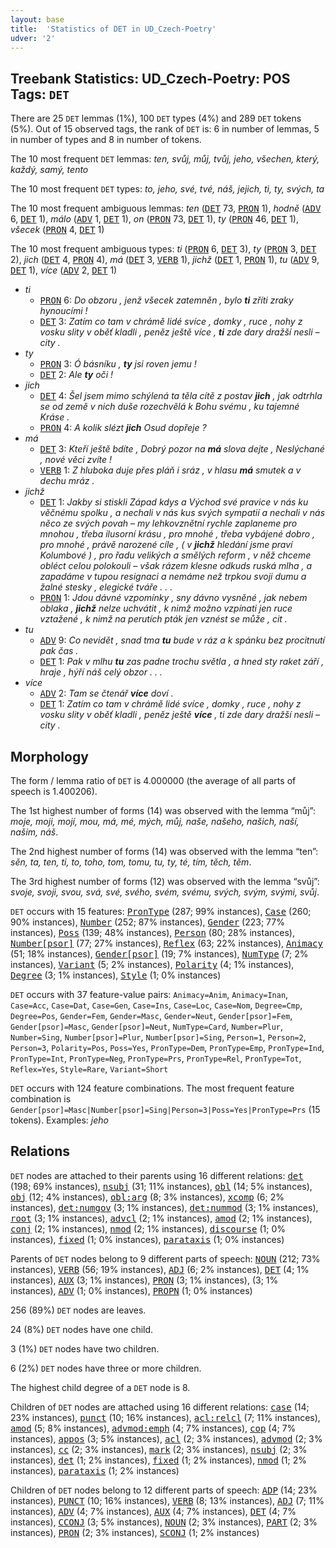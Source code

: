 ```yaml
---
layout: base
title:  'Statistics of DET in UD_Czech-Poetry'
udver: '2'
---
```


## Treebank Statistics: UD_Czech-Poetry: POS Tags: `DET`

There are 25 `DET` lemmas (1%), 100 `DET` types (4%) and 289 `DET` tokens (5%).
Out of 15 observed tags, the rank of `DET` is: 6 in number of lemmas, 5 in number of types and 8 in number of tokens.

The 10 most frequent `DET` lemmas: <em>ten, svůj, můj, tvůj, jeho, všechen, který, každý, samý, tento</em>

The 10 most frequent `DET` types:  <em>to, jeho, své, tvé, náš, jejich, ti, ty, svých, ta</em>

The 10 most frequent ambiguous lemmas: <em>ten</em> (<tt><a href="cs_poetry-pos-DET.html">DET</a></tt> 73, <tt><a href="cs_poetry-pos-PRON.html">PRON</a></tt> 1), <em>hodně</em> (<tt><a href="cs_poetry-pos-ADV.html">ADV</a></tt> 6, <tt><a href="cs_poetry-pos-DET.html">DET</a></tt> 1), <em>málo</em> (<tt><a href="cs_poetry-pos-ADV.html">ADV</a></tt> 1, <tt><a href="cs_poetry-pos-DET.html">DET</a></tt> 1), <em>on</em> (<tt><a href="cs_poetry-pos-PRON.html">PRON</a></tt> 73, <tt><a href="cs_poetry-pos-DET.html">DET</a></tt> 1), <em>ty</em> (<tt><a href="cs_poetry-pos-PRON.html">PRON</a></tt> 46, <tt><a href="cs_poetry-pos-DET.html">DET</a></tt> 1), <em>všecek</em> (<tt><a href="cs_poetry-pos-PRON.html">PRON</a></tt> 4, <tt><a href="cs_poetry-pos-DET.html">DET</a></tt> 1)

The 10 most frequent ambiguous types:  <em>ti</em> (<tt><a href="cs_poetry-pos-PRON.html">PRON</a></tt> 6, <tt><a href="cs_poetry-pos-DET.html">DET</a></tt> 3), <em>ty</em> (<tt><a href="cs_poetry-pos-PRON.html">PRON</a></tt> 3, <tt><a href="cs_poetry-pos-DET.html">DET</a></tt> 2), <em>jich</em> (<tt><a href="cs_poetry-pos-DET.html">DET</a></tt> 4, <tt><a href="cs_poetry-pos-PRON.html">PRON</a></tt> 4), <em>má</em> (<tt><a href="cs_poetry-pos-DET.html">DET</a></tt> 3, <tt><a href="cs_poetry-pos-VERB.html">VERB</a></tt> 1), <em>jichž</em> (<tt><a href="cs_poetry-pos-DET.html">DET</a></tt> 1, <tt><a href="cs_poetry-pos-PRON.html">PRON</a></tt> 1), <em>tu</em> (<tt><a href="cs_poetry-pos-ADV.html">ADV</a></tt> 9, <tt><a href="cs_poetry-pos-DET.html">DET</a></tt> 1), <em>více</em> (<tt><a href="cs_poetry-pos-ADV.html">ADV</a></tt> 2, <tt><a href="cs_poetry-pos-DET.html">DET</a></tt> 1)


* <em>ti</em>
  * <tt><a href="cs_poetry-pos-PRON.html">PRON</a></tt> 6: <em>Do obzoru , jenž všecek zatemněn , bylo <b>ti</b> zříti zraky hynoucími !</em>
  * <tt><a href="cs_poetry-pos-DET.html">DET</a></tt> 3: <em>Zatím co tam v chrámě lidé svíce , domky , ruce , nohy z vosku slity v oběť kladli , peněz ještě více , <b>ti</b> zde dary dražší nesli – city .</em>
* <em>ty</em>
  * <tt><a href="cs_poetry-pos-PRON.html">PRON</a></tt> 3: <em>Ó básníku , <b>ty</b> jsi roven jemu !</em>
  * <tt><a href="cs_poetry-pos-DET.html">DET</a></tt> 2: <em>Ale <b>ty</b> oči !</em>
* <em>jich</em>
  * <tt><a href="cs_poetry-pos-DET.html">DET</a></tt> 4: <em>Šel jsem mimo schýlená ta těla cítě z postav <b>jich</b> , jak odtrhla se od země v nich duše rozechvělá k Bohu svému , ku tajemné Kráse .</em>
  * <tt><a href="cs_poetry-pos-PRON.html">PRON</a></tt> 4: <em>A kolik slézt <b>jich</b> Osud dopřeje ?</em>
* <em>má</em>
  * <tt><a href="cs_poetry-pos-DET.html">DET</a></tt> 3: <em>Kteří ještě bdíte , Dobrý pozor na <b>má</b> slova dejte , Neslýchané , nové věci zvíte !</em>
  * <tt><a href="cs_poetry-pos-VERB.html">VERB</a></tt> 1: <em>Z hluboka duje přes pláň i sráz , v hlasu <b>má</b> smutek a v dechu mráz .</em>
* <em>jichž</em>
  * <tt><a href="cs_poetry-pos-DET.html">DET</a></tt> 1: <em>Jakby si stiskli Západ kdys a Východ své pravice v nás ku věčnému spolku , a nechali v nás kus svých sympatií a nechali v nás něco ze svých povah – my lehkovznětní rychle zaplaneme pro mnohou , třeba ilusorní krásu , pro mnohé , třeba vybájené dobro , pro mnohé , právě narozené cíle , ( v <b>jichž</b> hledání jsme praví Kolumbové ) , pro řadu velikých a smělých reform , v něž chceme obléct celou polokouli – však rázem klesne odkuds ruská mlha , a zapadáme v tupou resignaci a nemáme než trpkou svoji dumu a žalné stesky , elegické tváře . . .</em>
  * <tt><a href="cs_poetry-pos-PRON.html">PRON</a></tt> 1: <em>Jdou dávné vzpomínky , sny dávno vysněné , jak nebem oblaka , <b>jichž</b> nelze uchvátit , k nimž možno vzpínati jen ruce vztažené , k nimž na perutích pták jen vznést se může , cit .</em>
* <em>tu</em>
  * <tt><a href="cs_poetry-pos-ADV.html">ADV</a></tt> 9: <em>Co nevidět , snad tma <b>tu</b> bude v ráz a k spánku bez procitnutí pak čas .</em>
  * <tt><a href="cs_poetry-pos-DET.html">DET</a></tt> 1: <em>Pak v mlhu <b>tu</b> zas padne trochu světla , a hned sty raket září , hraje , hýří náš celý obzor . . .</em>
* <em>více</em>
  * <tt><a href="cs_poetry-pos-ADV.html">ADV</a></tt> 2: <em>Tam se čtenář <b>více</b> doví .</em>
  * <tt><a href="cs_poetry-pos-DET.html">DET</a></tt> 1: <em>Zatím co tam v chrámě lidé svíce , domky , ruce , nohy z vosku slity v oběť kladli , peněz ještě <b>více</b> , ti zde dary dražší nesli – city .</em>

## Morphology

The form / lemma ratio of `DET` is 4.000000 (the average of all parts of speech is 1.400206).

The 1st highest number of forms (14) was observed with the lemma “můj”: <em>moje, moji, mojí, mou, má, mé, mých, můj, naše, našeho, našich, naší, naším, náš</em>.

The 2nd highest number of forms (14) was observed with the lemma “ten”: <em>sěn, ta, ten, ti, to, toho, tom, tomu, tu, ty, té, tím, těch, těm</em>.

The 3rd highest number of forms (12) was observed with the lemma “svůj”: <em>svoje, svoji, svou, svá, své, svého, svém, svému, svých, svým, svými, svůj</em>.

`DET` occurs with 15 features: <tt><a href="cs_poetry-feat-PronType.html">PronType</a></tt> (287; 99% instances), <tt><a href="cs_poetry-feat-Case.html">Case</a></tt> (260; 90% instances), <tt><a href="cs_poetry-feat-Number.html">Number</a></tt> (252; 87% instances), <tt><a href="cs_poetry-feat-Gender.html">Gender</a></tt> (223; 77% instances), <tt><a href="cs_poetry-feat-Poss.html">Poss</a></tt> (139; 48% instances), <tt><a href="cs_poetry-feat-Person.html">Person</a></tt> (80; 28% instances), <tt><a href="cs_poetry-feat-Number-psor.html">Number[psor]</a></tt> (77; 27% instances), <tt><a href="cs_poetry-feat-Reflex.html">Reflex</a></tt> (63; 22% instances), <tt><a href="cs_poetry-feat-Animacy.html">Animacy</a></tt> (51; 18% instances), <tt><a href="cs_poetry-feat-Gender-psor.html">Gender[psor]</a></tt> (19; 7% instances), <tt><a href="cs_poetry-feat-NumType.html">NumType</a></tt> (7; 2% instances), <tt><a href="cs_poetry-feat-Variant.html">Variant</a></tt> (5; 2% instances), <tt><a href="cs_poetry-feat-Polarity.html">Polarity</a></tt> (4; 1% instances), <tt><a href="cs_poetry-feat-Degree.html">Degree</a></tt> (3; 1% instances), <tt><a href="cs_poetry-feat-Style.html">Style</a></tt> (1; 0% instances)

`DET` occurs with 37 feature-value pairs: `Animacy=Anim`, `Animacy=Inan`, `Case=Acc`, `Case=Dat`, `Case=Gen`, `Case=Ins`, `Case=Loc`, `Case=Nom`, `Degree=Cmp`, `Degree=Pos`, `Gender=Fem`, `Gender=Masc`, `Gender=Neut`, `Gender[psor]=Fem`, `Gender[psor]=Masc`, `Gender[psor]=Neut`, `NumType=Card`, `Number=Plur`, `Number=Sing`, `Number[psor]=Plur`, `Number[psor]=Sing`, `Person=1`, `Person=2`, `Person=3`, `Polarity=Pos`, `Poss=Yes`, `PronType=Dem`, `PronType=Emp`, `PronType=Ind`, `PronType=Int`, `PronType=Neg`, `PronType=Prs`, `PronType=Rel`, `PronType=Tot`, `Reflex=Yes`, `Style=Rare`, `Variant=Short`

`DET` occurs with 124 feature combinations.
The most frequent feature combination is `Gender[psor]=Masc|Number[psor]=Sing|Person=3|Poss=Yes|PronType=Prs` (15 tokens).
Examples: <em>jeho</em>


## Relations

`DET` nodes are attached to their parents using 16 different relations: <tt><a href="cs_poetry-dep-det.html">det</a></tt> (198; 69% instances), <tt><a href="cs_poetry-dep-nsubj.html">nsubj</a></tt> (31; 11% instances), <tt><a href="cs_poetry-dep-obl.html">obl</a></tt> (14; 5% instances), <tt><a href="cs_poetry-dep-obj.html">obj</a></tt> (12; 4% instances), <tt><a href="cs_poetry-dep-obl-arg.html">obl:arg</a></tt> (8; 3% instances), <tt><a href="cs_poetry-dep-xcomp.html">xcomp</a></tt> (6; 2% instances), <tt><a href="cs_poetry-dep-det-numgov.html">det:numgov</a></tt> (3; 1% instances), <tt><a href="cs_poetry-dep-det-nummod.html">det:nummod</a></tt> (3; 1% instances), <tt><a href="cs_poetry-dep-root.html">root</a></tt> (3; 1% instances), <tt><a href="cs_poetry-dep-advcl.html">advcl</a></tt> (2; 1% instances), <tt><a href="cs_poetry-dep-amod.html">amod</a></tt> (2; 1% instances), <tt><a href="cs_poetry-dep-conj.html">conj</a></tt> (2; 1% instances), <tt><a href="cs_poetry-dep-nmod.html">nmod</a></tt> (2; 1% instances), <tt><a href="cs_poetry-dep-discourse.html">discourse</a></tt> (1; 0% instances), <tt><a href="cs_poetry-dep-fixed.html">fixed</a></tt> (1; 0% instances), <tt><a href="cs_poetry-dep-parataxis.html">parataxis</a></tt> (1; 0% instances)

Parents of `DET` nodes belong to 9 different parts of speech: <tt><a href="cs_poetry-pos-NOUN.html">NOUN</a></tt> (212; 73% instances), <tt><a href="cs_poetry-pos-VERB.html">VERB</a></tt> (56; 19% instances), <tt><a href="cs_poetry-pos-ADJ.html">ADJ</a></tt> (6; 2% instances), <tt><a href="cs_poetry-pos-DET.html">DET</a></tt> (4; 1% instances), <tt><a href="cs_poetry-pos-AUX.html">AUX</a></tt> (3; 1% instances), <tt><a href="cs_poetry-pos-PRON.html">PRON</a></tt> (3; 1% instances),  (3; 1% instances), <tt><a href="cs_poetry-pos-ADV.html">ADV</a></tt> (1; 0% instances), <tt><a href="cs_poetry-pos-PROPN.html">PROPN</a></tt> (1; 0% instances)

256 (89%) `DET` nodes are leaves.

24 (8%) `DET` nodes have one child.

3 (1%) `DET` nodes have two children.

6 (2%) `DET` nodes have three or more children.

The highest child degree of a `DET` node is 8.

Children of `DET` nodes are attached using 16 different relations: <tt><a href="cs_poetry-dep-case.html">case</a></tt> (14; 23% instances), <tt><a href="cs_poetry-dep-punct.html">punct</a></tt> (10; 16% instances), <tt><a href="cs_poetry-dep-acl-relcl.html">acl:relcl</a></tt> (7; 11% instances), <tt><a href="cs_poetry-dep-amod.html">amod</a></tt> (5; 8% instances), <tt><a href="cs_poetry-dep-advmod-emph.html">advmod:emph</a></tt> (4; 7% instances), <tt><a href="cs_poetry-dep-cop.html">cop</a></tt> (4; 7% instances), <tt><a href="cs_poetry-dep-appos.html">appos</a></tt> (3; 5% instances), <tt><a href="cs_poetry-dep-acl.html">acl</a></tt> (2; 3% instances), <tt><a href="cs_poetry-dep-advmod.html">advmod</a></tt> (2; 3% instances), <tt><a href="cs_poetry-dep-cc.html">cc</a></tt> (2; 3% instances), <tt><a href="cs_poetry-dep-mark.html">mark</a></tt> (2; 3% instances), <tt><a href="cs_poetry-dep-nsubj.html">nsubj</a></tt> (2; 3% instances), <tt><a href="cs_poetry-dep-det.html">det</a></tt> (1; 2% instances), <tt><a href="cs_poetry-dep-fixed.html">fixed</a></tt> (1; 2% instances), <tt><a href="cs_poetry-dep-nmod.html">nmod</a></tt> (1; 2% instances), <tt><a href="cs_poetry-dep-parataxis.html">parataxis</a></tt> (1; 2% instances)

Children of `DET` nodes belong to 12 different parts of speech: <tt><a href="cs_poetry-pos-ADP.html">ADP</a></tt> (14; 23% instances), <tt><a href="cs_poetry-pos-PUNCT.html">PUNCT</a></tt> (10; 16% instances), <tt><a href="cs_poetry-pos-VERB.html">VERB</a></tt> (8; 13% instances), <tt><a href="cs_poetry-pos-ADJ.html">ADJ</a></tt> (7; 11% instances), <tt><a href="cs_poetry-pos-ADV.html">ADV</a></tt> (4; 7% instances), <tt><a href="cs_poetry-pos-AUX.html">AUX</a></tt> (4; 7% instances), <tt><a href="cs_poetry-pos-DET.html">DET</a></tt> (4; 7% instances), <tt><a href="cs_poetry-pos-CCONJ.html">CCONJ</a></tt> (3; 5% instances), <tt><a href="cs_poetry-pos-NOUN.html">NOUN</a></tt> (2; 3% instances), <tt><a href="cs_poetry-pos-PART.html">PART</a></tt> (2; 3% instances), <tt><a href="cs_poetry-pos-PRON.html">PRON</a></tt> (2; 3% instances), <tt><a href="cs_poetry-pos-SCONJ.html">SCONJ</a></tt> (1; 2% instances)

